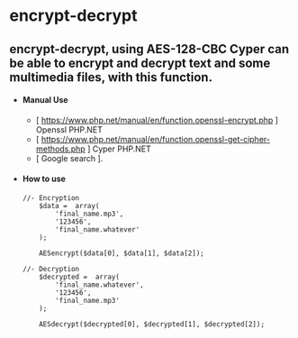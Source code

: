 # encrypt-decrypt
## encrypt-decrypt, using AES-128-CBC Cyper can be able to encrypt and decrypt text and some multimedia files, with this function.

-   #### Manual Use
    - [ https://www.php.net/manual/en/function.openssl-encrypt.php ] Openssl PHP.NET
    - [ https://www.php.net/manual/en/function.openssl-get-cipher-methods.php ] Cyper PHP.NET
    - [ Google search ].


-   #### How to use

        //- Encryption
            $data =  array(
                'final_name.mp3', 
                '123456', 
                'final_name.whatever'
            );
            
            AESencrypt($data[0], $data[1], $data[2]);

        //- Decryption
            $decrypted =  array(
                'final_name.whatever', 
                '123456', 
                'final_name.mp3'
            );
            
            AESdecrypt($decrypted[0], $decrypted[1], $decrypted[2]);
